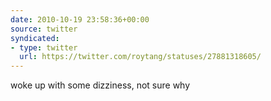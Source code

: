 ```yaml
---
date: 2010-10-19 23:58:36+00:00
source: twitter
syndicated:
- type: twitter
  url: https://twitter.com/roytang/statuses/27881318605/
---
```


woke up with some dizziness, not sure why